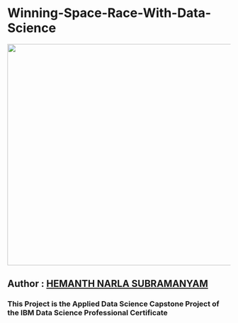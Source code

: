 # Winning-Space-Race-With-Data-Science 

 <img src="https://user-images.githubusercontent.com/86102231/147546030-15970711-052f-43f9-a398-00ee8cdbac40.gif" width="800" height="500">

## Author : [HEMANTH NARLA SUBRAMANYAM](https://www.linkedin.com/in/hemanth-ns/) 

### This Project is the Applied Data Science Capstone Project of the IBM Data Science Professional Certificate
